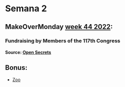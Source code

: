 # Semana 2

## MakeOverMonday [week 44 2022](https://data.world/makeovermonday/2022w44):
### Fundraising by Members of the 117th Congress
#### Source: [Open Secrets](https://www.opensecrets.org/members-of-congress/members-list)

## Bonus:
* [Zoo](https://rfondato.github.io/infoviz/s2/zoo.txt)
